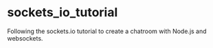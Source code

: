 # sockets_io_tutorial

Following the sockets.io tutorial to create a chatroom with Node.js and websockets.
